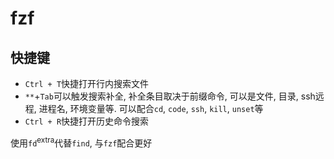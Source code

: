 # fzf

## 快捷键

- `Ctrl + T`快捷打开行内搜索文件
- `**`+`Tab`可以触发搜索补全, 补全条目取决于前缀命令, 可以是文件, 目录, ssh远程, 进程名, 环境变量等. 可以配合`cd`, `code`, `ssh`, `kill`, `unset`等
- `Ctrl + R`快捷打开历史命令搜索

使用`fd`<sup>extra</sup>代替`find`, 与`fzf`配合更好
